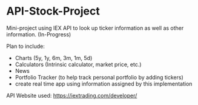 # API-Stock-Project
Mini-project using IEX API to look up ticker information as well as other information. (In-Progress)

Plan to include:
- Charts (5y, 1y, 6m, 3m, 1m, 5d)
- Calculators (Intrinsic calculator, market price, etc.)
- News
- Portfolio Tracker (to help track personal portfolio by adding tickers)
- create real time app using information assigned by this implementation 

API Website used: https://iextrading.com/developer/
